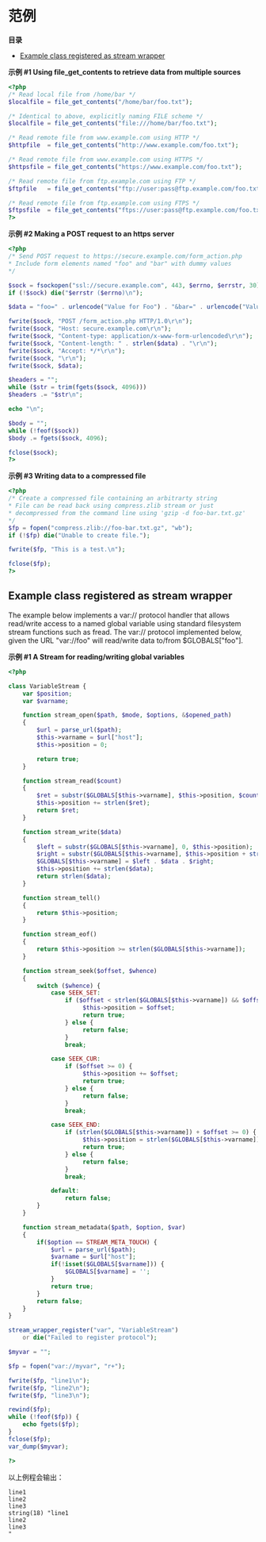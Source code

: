 范例
====

**目录**

-   [Example class registered as stream
    wrapper](/stream/examples.html#Example%20class%20registered%20as%20stream%20wrapper)

**示例 \#1 Using <span class="function">file\_get\_contents</span> to
retrieve data from multiple sources**

``` php
<?php
/* Read local file from /home/bar */
$localfile = file_get_contents("/home/bar/foo.txt");

/* Identical to above, explicitly naming FILE scheme */
$localfile = file_get_contents("file:///home/bar/foo.txt");

/* Read remote file from www.example.com using HTTP */
$httpfile  = file_get_contents("http://www.example.com/foo.txt");

/* Read remote file from www.example.com using HTTPS */
$httpsfile = file_get_contents("https://www.example.com/foo.txt");

/* Read remote file from ftp.example.com using FTP */
$ftpfile   = file_get_contents("ftp://user:pass@ftp.example.com/foo.txt");

/* Read remote file from ftp.example.com using FTPS */
$ftpsfile  = file_get_contents("ftps://user:pass@ftp.example.com/foo.txt");
?>
```

**示例 \#2 Making a POST request to an https server**

``` php
<?php
/* Send POST request to https://secure.example.com/form_action.php
* Include form elements named "foo" and "bar" with dummy values
*/

$sock = fsockopen("ssl://secure.example.com", 443, $errno, $errstr, 30);
if (!$sock) die("$errstr ($errno)\n");

$data = "foo=" . urlencode("Value for Foo") . "&bar=" . urlencode("Value for Bar");

fwrite($sock, "POST /form_action.php HTTP/1.0\r\n");
fwrite($sock, "Host: secure.example.com\r\n");
fwrite($sock, "Content-type: application/x-www-form-urlencoded\r\n");
fwrite($sock, "Content-length: " . strlen($data) . "\r\n");
fwrite($sock, "Accept: */*\r\n");
fwrite($sock, "\r\n");
fwrite($sock, $data);

$headers = "";
while ($str = trim(fgets($sock, 4096)))
$headers .= "$str\n";

echo "\n";

$body = "";
while (!feof($sock))
$body .= fgets($sock, 4096);

fclose($sock);
?>
```

**示例 \#3 Writing data to a compressed file**

``` php
<?php
/* Create a compressed file containing an arbitrarty string
* File can be read back using compress.zlib stream or just
* decompressed from the command line using 'gzip -d foo-bar.txt.gz'
*/
$fp = fopen("compress.zlib://foo-bar.txt.gz", "wb");
if (!$fp) die("Unable to create file.");

fwrite($fp, "This is a test.\n");

fclose($fp);
?>
```

Example class registered as stream wrapper
------------------------------------------

The example below implements a var:// protocol handler that allows
read/write access to a named global variable using standard filesystem
stream functions such as <span class="function">fread</span>. The var://
protocol implemented below, given the URL "var://foo" will read/write
data to/from $GLOBALS\["foo"\].

**示例 \#1 A Stream for reading/writing global variables**

``` php
<?php

class VariableStream {
    var $position;
    var $varname;

    function stream_open($path, $mode, $options, &$opened_path)
    {
        $url = parse_url($path);
        $this->varname = $url["host"];
        $this->position = 0;

        return true;
    }

    function stream_read($count)
    {
        $ret = substr($GLOBALS[$this->varname], $this->position, $count);
        $this->position += strlen($ret);
        return $ret;
    }

    function stream_write($data)
    {
        $left = substr($GLOBALS[$this->varname], 0, $this->position);
        $right = substr($GLOBALS[$this->varname], $this->position + strlen($data));
        $GLOBALS[$this->varname] = $left . $data . $right;
        $this->position += strlen($data);
        return strlen($data);
    }

    function stream_tell()
    {
        return $this->position;
    }

    function stream_eof()
    {
        return $this->position >= strlen($GLOBALS[$this->varname]);
    }

    function stream_seek($offset, $whence)
    {
        switch ($whence) {
            case SEEK_SET:
                if ($offset < strlen($GLOBALS[$this->varname]) && $offset >= 0) {
                     $this->position = $offset;
                     return true;
                } else {
                     return false;
                }
                break;

            case SEEK_CUR:
                if ($offset >= 0) {
                     $this->position += $offset;
                     return true;
                } else {
                     return false;
                }
                break;

            case SEEK_END:
                if (strlen($GLOBALS[$this->varname]) + $offset >= 0) {
                     $this->position = strlen($GLOBALS[$this->varname]) + $offset;
                     return true;
                } else {
                     return false;
                }
                break;

            default:
                return false;
        }
    }

    function stream_metadata($path, $option, $var) 
    {
        if($option == STREAM_META_TOUCH) {
            $url = parse_url($path);
            $varname = $url["host"];
            if(!isset($GLOBALS[$varname])) {
                $GLOBALS[$varname] = '';
            }
            return true;
        }
        return false;
    }
}

stream_wrapper_register("var", "VariableStream")
    or die("Failed to register protocol");

$myvar = "";

$fp = fopen("var://myvar", "r+");

fwrite($fp, "line1\n");
fwrite($fp, "line2\n");
fwrite($fp, "line3\n");

rewind($fp);
while (!feof($fp)) {
    echo fgets($fp);
}
fclose($fp);
var_dump($myvar);

?>
```

以上例程会输出：

    line1
    line2
    line3
    string(18) "line1
    line2
    line3
    "
